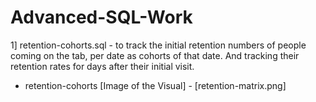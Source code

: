 # Advanced-SQL-Work

1] retention-cohorts.sql - to track the initial retention numbers of people coming on the tab, per date as cohorts of that date. And tracking their retention rates for days after their initial visit.
- retention-cohorts [Image of the Visual] - [retention-matrix.png]
